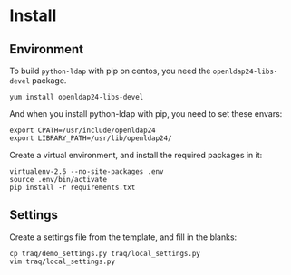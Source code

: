 # Install
## Environment

To build `python-ldap` with pip on centos, you need the `openldap24-libs-devel` package.

    yum install openldap24-libs-devel

And when you install python-ldap with pip, you need to set these envars:
    
    export CPATH=/usr/include/openldap24
    export LIBRARY_PATH=/usr/lib/openldap24/

Create a virtual environment, and install the required packages in it:

    virtualenv-2.6 --no-site-packages .env
    source .env/bin/activate
    pip install -r requirements.txt

## Settings
Create a settings file from the template, and fill in the blanks:

    cp traq/demo_settings.py traq/local_settings.py
    vim traq/local_settings.py
